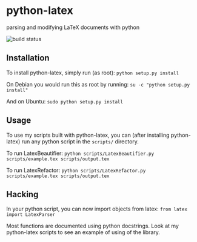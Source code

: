 python-latex
============

parsing and modifying LaTeX documents with python

![build status](https://secure.travis-ci.org/omnidan/python-latex.png?branch=master)


Installation
------------

To install python-latex, simply run (as root):
`python setup.py install`

On Debian you would run this as root by running:
`su -c "python setup.py install"`

And on Ubuntu:
`sudo python setup.py install`


Usage
-----

To use my scripts built with python-latex, you can (after installing python-latex) run any python script in the
`scripts/` directory.

To run LatexBeautifier: `python scripts/LatexBeautifier.py scripts/example.tex scripts/output.tex`

To run LatexRefactor: `python scripts/LatexRefactor.py scripts/example.tex scripts/output.tex`


Hacking
-------

In your python script, you can now import objects from latex: `from latex import LatexParser`

Most functions are documented using python docstrings. Look at my python-latex scripts to see an example of
using of the library.